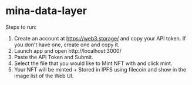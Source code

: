 # mina-data-layer

Steps to run:

1. Create an account at https://web3.storage/ and copy your API token. If you don't have one, create one and copy it.
2. Launch app and open http://localhost:3000/
3. Paste the API Token and Submit.
4. Select the file that you would like to Mint NFT with and click mint.
5. Your NFT will be minted + Stored in IPFS using filecoin and show in the image list of the Web UI. 
